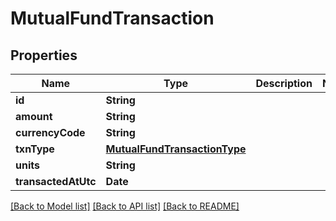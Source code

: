 # MutualFundTransaction

## Properties
Name | Type | Description | Notes
------------ | ------------- | ------------- | -------------
**id** | **String** |  | 
**amount** | **String** |  | 
**currencyCode** | **String** |  | 
**txnType** | [**MutualFundTransactionType**](MutualFundTransactionType.md) |  | 
**units** | **String** |  | 
**transactedAtUtc** | **Date** |  | 

[[Back to Model list]](../README.md#documentation-for-models) [[Back to API list]](../README.md#documentation-for-api-endpoints) [[Back to README]](../README.md)


